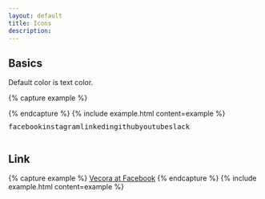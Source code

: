 ```yaml
---
layout: default
title: Icons
description:
---
```



## Basics

Default color is text color.

{% capture example %}
<div class="icon facebook"></div>
{% endcapture %}
{% include example.html content=example %}

<div style="display: flex;">
  <div class="text-center">
    <div class="icon facebook" style="margin: 0 auto;"></div>
    <pre class="small" style="margin-top: 10px;">facebook</pre>
  </div>
  <div class="text-center">
    <div class="icon instagram" style="margin: 0 auto;"></div>
    <pre class="small" style="margin-top: 10px;">instagram</pre>
  </div>
  <div class="text-center">
    <div class="icon linkedin" style="margin: 0 auto;"></div>
    <pre class="small" style="margin-top: 10px;">linkedin</pre>
  </div>
  <div class="text-center">
    <div class="icon github" style="margin: 0 auto;"></div>
    <pre class="small" style="margin-top: 10px;">github</pre>
  </div>
  <div class="text-center">
    <div class="icon youtube" style="margin: 0 auto;"></div>
    <pre class="small" style="margin-top: 10px;">youtube</pre>
  </div>
  <div class="text-center">
    <div class="icon slack" style="margin: 0 auto;"></div>
    <pre class="small" style="margin-top: 10px;">slack</pre>
  </div>
</div>



## Link

{% capture example %}
<a href="#" class="icon facebook">Vecora at Facebook</a>
{% endcapture %}
{% include example.html content=example %}
